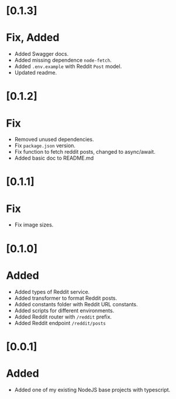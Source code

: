 # [0.1.3] 

# Fix, Added

- Added Swagger docs.
- Added missing dependence `node-fetch`.
- Added `.env.example` with Reddit `Post` model.
- Updated readme.

# [0.1.2] 

# Fix

- Removed unused dependencies.
- Fix `package.json` version.
- Fix function to fetch reddit posts, changed to async/await.
- Added basic doc to README.md

# [0.1.1] 

# Fix

- Fix image sizes.

# [0.1.0] 

# Added

- Added types of Reddit service.
- Added transformer to format Reddit posts. 
- Added constants folder with Reddit URL constants.
- Added scripts for different environments.
- Added Reddit router with `/reddit` prefix.
- Added Reddit endpoint `/reddit/posts`


# [0.0.1] 

# Added

- Added one of my existing NodeJS base projects with typescript.
